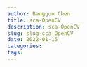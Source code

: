 ```yaml
---
author: Bangguo Chen
title: sca-OpenCV
description: sca-OpenCV
slug: slug-sca-OpenCV
date: 2022-01-15
categories:
tags: 
---
```


